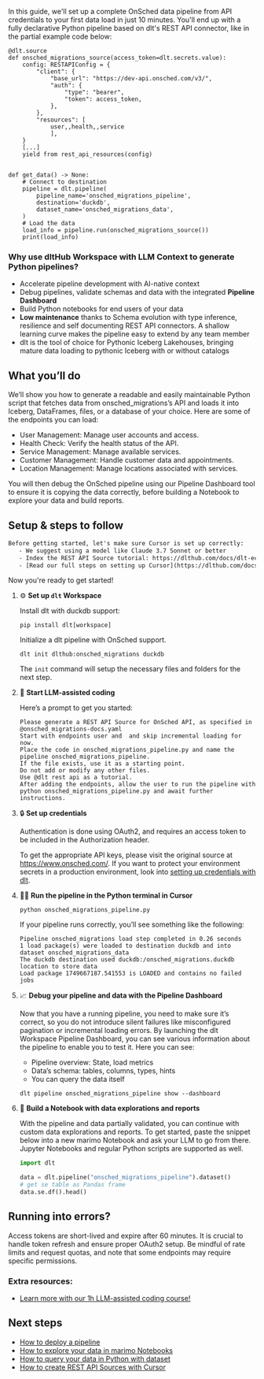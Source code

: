 In this guide, we'll set up a complete OnSched data pipeline from API credentials to your first data load in just 10 minutes. You'll end up with a fully declarative Python pipeline based on dlt's REST API connector, like in the partial example code below:

```python-outcome
@dlt.source
def onsched_migrations_source(access_token=dlt.secrets.value):
    config: RESTAPIConfig = {
        "client": {
            "base_url": "https://dev-api.onsched.com/v3/",
            "auth": {
                "type": "bearer",
                "token": access_token,
            },
        },
        "resources": [
            user,,health,,service
            ],
    }
    [...]
    yield from rest_api_resources(config)


def get_data() -> None:
    # Connect to destination
    pipeline = dlt.pipeline(
        pipeline_name='onsched_migrations_pipeline',
        destination='duckdb',
        dataset_name='onsched_migrations_data', 
    )
    # Load the data
    load_info = pipeline.run(onsched_migrations_source())
    print(load_info) 
```

### Why use dltHub Workspace with LLM Context to generate Python pipelines?

- Accelerate pipeline development with AI-native context
- Debug pipelines, validate schemas and data with the integrated **Pipeline Dashboard**
- Build Python notebooks for end users of your data
- **Low maintenance** thanks to Schema evolution with type inference, resilience and self documenting REST API connectors. A shallow learning curve makes the pipeline easy to extend by any team member
- dlt is the tool of choice for Pythonic Iceberg Lakehouses, bringing mature data loading to pythonic Iceberg with or without catalogs

## What you’ll do

We’ll show you how to generate a readable and easily maintainable Python script that fetches data from onsched_migrations’s API and loads it into Iceberg, DataFrames, files, or a database of your choice. Here are some of the endpoints you can load:

- User Management: Manage user accounts and access.
- Health Check: Verify the health status of the API.
- Service Management: Manage available services.
- Customer Management: Handle customer data and appointments.
- Location Management: Manage locations associated with services.

You will then debug the OnSched pipeline using our Pipeline Dashboard tool to ensure it is copying the data correctly, before building a Notebook to explore your data and build reports.

## Setup & steps to follow

```default
Before getting started, let's make sure Cursor is set up correctly:
   - We suggest using a model like Claude 3.7 Sonnet or better
   - Index the REST API Source tutorial: https://dlthub.com/docs/dlt-ecosystem/verified-sources/rest_api/ and add it to context as **@dlt rest api**
   - [Read our full steps on setting up Cursor](https://dlthub.com/docs/dlt-ecosystem/llm-tooling/cursor-restapi#23-configuring-cursor-with-documentation)
```

Now you're ready to get started!

1. ⚙️ **Set up `dlt` Workspace**
    
    Install dlt with duckdb support:
    ```shell
    pip install dlt[workspace]
    ```

    Initialize a dlt pipeline with OnSched support.
    ```shell
    dlt init dlthub:onsched_migrations duckdb
    ```

    The `init` command will setup the necessary files and folders for the next step.
    
2. 🤠 **Start LLM-assisted coding**
    
    Here’s a prompt to get you started:
    
    ```prompt
    Please generate a REST API Source for OnSched API, as specified in @onsched_migrations-docs.yaml 
    Start with endpoints user and  and skip incremental loading for now. 
    Place the code in onsched_migrations_pipeline.py and name the pipeline onsched_migrations_pipeline. 
    If the file exists, use it as a starting point. 
    Do not add or modify any other files. 
    Use @dlt rest api as a tutorial. 
    After adding the endpoints, allow the user to run the pipeline with python onsched_migrations_pipeline.py and await further instructions.
    ```

    
3. 🔒 **Set up credentials** 
    
    Authentication is done using OAuth2, and requires an access token to be included in the Authorization header.
    
    To get the appropriate API keys, please visit the original source at https://www.onsched.com/.
    If you want to protect your environment secrets in a production environment, look into [setting up credentials with dlt](https://dlthub.com/docs/walkthroughs/add_credentials).
    
4. 🏃‍♀️ **Run the pipeline in the Python terminal in Cursor**
    
    ```shell
    python onsched_migrations_pipeline.py
    ```
    
    If your pipeline runs correctly, you’ll see something like the following:
    
    ```shell
    Pipeline onsched_migrations load step completed in 0.26 seconds
    1 load package(s) were loaded to destination duckdb and into dataset onsched_migrations_data
    The duckdb destination used duckdb:/onsched_migrations.duckdb location to store data
    Load package 1749667187.541553 is LOADED and contains no failed jobs
    ```
    
5. 📈 **Debug your pipeline and data with the Pipeline Dashboard**

    Now that you have a running pipeline, you need to make sure it’s correct, so you do not introduce silent failures like misconfigured pagination or incremental loading errors. By launching the dlt Workspace Pipeline Dashboard, you can see various information about the pipeline to enable you to test it. Here you can see:
    - Pipeline overview: State, load metrics
    - Data’s schema: tables, columns, types, hints
    - You can query the data itself
    
    ```shell
    dlt pipeline onsched_migrations_pipeline show --dashboard
    ```
    
6. 🐍 **Build a Notebook with data explorations and reports**

    With the pipeline and data partially validated, you can continue with custom data explorations and reports. To get started, paste the snippet below into a new marimo Notebook and ask your LLM to go from there. Jupyter Notebooks and regular Python scripts are supported as well.

    
    ```python
    import dlt

   data = dlt.pipeline("onsched_migrations_pipeline").dataset()
   # get se table as Pandas frame
   data.se.df().head()
    ```

## Running into errors?

Access tokens are short-lived and expire after 60 minutes. It is crucial to handle token refresh and ensure proper OAuth2 setup. Be mindful of rate limits and request quotas, and note that some endpoints may require specific permissions.

### Extra resources:

- [Learn more with our 1h LLM-assisted coding course!](https://www.youtube.com/watch?v=GGid70rnJuM)

## Next steps

- [How to deploy a pipeline](https://dlthub.com/docs/walkthroughs/deploy-a-pipeline)
- [How to explore your data in marimo Notebooks](https://dlthub.com/docs/general-usage/dataset-access/marimo)
- [How to query your data in Python with dataset](https://dlthub.com/docs/general-usage/dataset-access/dataset)
- [How to create REST API Sources with Cursor](https://dlthub.com/docs/dlt-ecosystem/llm-tooling/cursor-restapi)